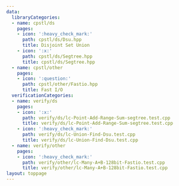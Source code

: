 ```yaml
---
data:
  libraryCategories:
  - name: cpstl/ds
    pages:
    - icon: ':heavy_check_mark:'
      path: cpstl/ds/Dsu.hpp
      title: Disjoint Set Union
    - icon: ':x:'
      path: cpstl/ds/Segtree.hpp
      title: cpstl/ds/Segtree.hpp
  - name: cpstl/other
    pages:
    - icon: ':question:'
      path: cpstl/other/Fastio.hpp
      title: Fast I/O
  verificationCategories:
  - name: verify/ds
    pages:
    - icon: ':x:'
      path: verify/ds/lc-Point-Add-Range-Sum-segtree.test.cpp
      title: verify/ds/lc-Point-Add-Range-Sum-segtree.test.cpp
    - icon: ':heavy_check_mark:'
      path: verify/ds/lc-Union-Find-Dsu.test.cpp
      title: verify/ds/lc-Union-Find-Dsu.test.cpp
  - name: verify/other
    pages:
    - icon: ':heavy_check_mark:'
      path: verify/other/lc-Many-A+B-128bit-Fastio.test.cpp
      title: verify/other/lc-Many-A+B-128bit-Fastio.test.cpp
layout: toppage
---
```

